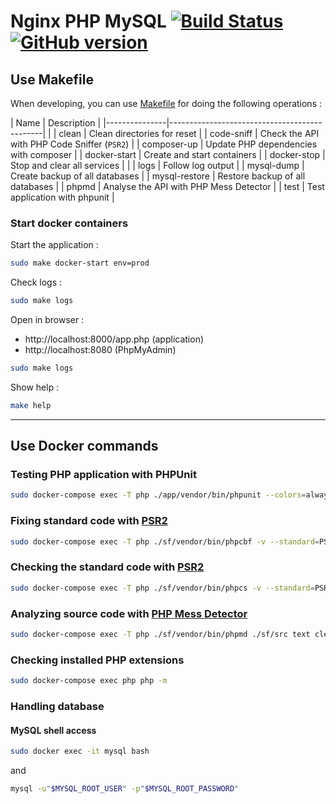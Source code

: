 # Nginx PHP MySQL [![Build Status](https://travis-ci.org/nanoninja/docker-nginx-php-mysql.svg?branch=master)](https://travis-ci.org/nanoninja/docker-nginx-php-mysql) [![GitHub version](https://badge.fury.io/gh/nanoninja%2Fdocker-nginx-php-mysql.svg)](https://badge.fury.io/gh/nanoninja%2Fdocker-nginx-php-mysql)

## Use Makefile

When developing, you can use [Makefile](https://en.wikipedia.org/wiki/Make_(software)) for doing the following operations :

| Name          | Description                                  |
|---------------|----------------------------------------------|               |
| clean         | Clean directories for reset                  |
| code-sniff    | Check the API with PHP Code Sniffer (`PSR2`) |
| composer-up   | Update PHP dependencies with composer        |
| docker-start  | Create and start containers                  |
| docker-stop   | Stop and clear all services                  |     |
| logs          | Follow log output                            |
| mysql-dump    | Create backup of all databases               |
| mysql-restore | Restore backup of all databases              |
| phpmd         | Analyse the API with PHP Mess Detector       |
| test          | Test application with phpunit                |

### Start docker containers

Start the application :

```sh
sudo make docker-start env=prod
```

Check logs :

```sh
sudo make logs
```

Open in browser :
 - http://localhost:8000/app.php (application)
 - http://localhost:8080 (PhpMyAdmin)

```sh
sudo make logs
```

Show help :

```sh
make help
```

___

## Use Docker commands

### Testing PHP application with PHPUnit

```sh
sudo docker-compose exec -T php ./app/vendor/bin/phpunit --colors=always --configuration ./sf
```

### Fixing standard code with [PSR2](http://www.php-fig.org/psr/psr-2/)

```sh
sudo docker-compose exec -T php ./sf/vendor/bin/phpcbf -v --standard=PSR2 ./sf/src
```

### Checking the standard code with [PSR2](http://www.php-fig.org/psr/psr-2/)

```sh
sudo docker-compose exec -T php ./sf/vendor/bin/phpcs -v --standard=PSR2 ./sf/src
```

### Analyzing source code with [PHP Mess Detector](https://phpmd.org/)

```sh
sudo docker-compose exec -T php ./sf/vendor/bin/phpmd ./sf/src text cleancode,codesize,controversial,design,naming,unusedcode
```

### Checking installed PHP extensions

```sh
sudo docker-compose exec php php -m
```

### Handling database

#### MySQL shell access

```sh
sudo docker exec -it mysql bash
```

and

```sh
mysql -u"$MYSQL_ROOT_USER" -p"$MYSQL_ROOT_PASSWORD"
```